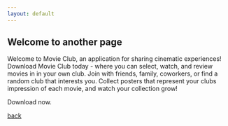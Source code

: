 ```yaml
---
layout: default
---
```


## Welcome to another page

Welcome to Movie Club, an application for sharing cinematic experiences! Download Movie Club today - where you can select, watch, and review movies in in your own club.
Join with friends, family, coworkers, or find a random club that interests you. Collect posters that represent your clubs impression of each movie, and watch your collection grow!

Download now. 

[back](./)
